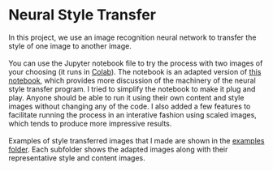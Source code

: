 # Neural Style Transfer
In this project, we use an image recognition neural network to transfer the style of one image to another image.
<br>
<br>
You can use the Jupyter notebook file to try the process with two images of your choosing (it runs in [Colab](https://colab.research.google.com/github/gregory-m-mullen/neural_style_transfer/blob/master/style_transfer_adapted_octaves.ipynb)). The notebook is an adapted version of [this notebook](https://github.com/tensorflow/models/blob/master/research/nst_blogpost/4_Neural_Style_Transfer_with_Eager_Execution.ipynb), which provides more discussion of the machinery of the neural style transfer program. I tried to simplify the notebook to make it plug and play. Anyone should be able to run it using their own content and style images without changing any of the code. I also added a few features to facilitate running the process in an interative fashion using scaled images, which tends to produce more impressive results. 
<br>
<br>
Examples of style transferred images that I made are shown in the [examples folder](https://github.com/gregory-m-mullen/neural_style_transfer/tree/master/examples). Each subfolder shows the adapted images along with their representative style and content images.
